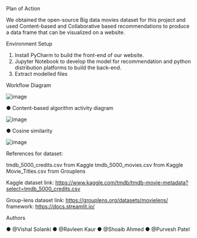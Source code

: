 Plan of Action
 
We obtained the open-source Big data movies dataset for this project and used Content-based and Collaborative based recommendations to produce a data frame that can be visualized on a website.

Environment Setup

1)	Install PyCharm to build the front-end of our website.
2)	Jupyter Notebook to develop the model for recommendation and python distribution platforms to build the back-end.
3)	Extract modelled files 
 
Workflow Diagram

![image](https://user-images.githubusercontent.com/62815760/139037242-d53ae5ab-0abc-45a2-aa99-85655d87bbcf.png)





●	Content-based algorithm activity diagram

![image](https://user-images.githubusercontent.com/62815760/139037267-eba80bbd-accd-4328-a51f-6d8433b40050.png)
 




●	Cosine similarity


![image](https://user-images.githubusercontent.com/62815760/139037289-9a5c3017-6878-410d-ac90-701cb192ece1.png) 



References for dataset: 

tmdb_5000_credits.csv from Kaggle
tmdb_5000_movies.csv from Kaggle
Movie_Titles.csv from Grouplens

Kaggle dataset link: https://www.kaggle.com/tmdb/tmdb-movie-metadata?select=tmdb_5000_credits.csv

Group-lens dataset link: https://grouplens.org/datasets/movielens/ 
framework: https://docs.streamlit.io/

Authors

●	@Vishal Solanki
●	@Ravleen Kaur
●	@Shoaib Ahmed
●	@Purvesh Patel


